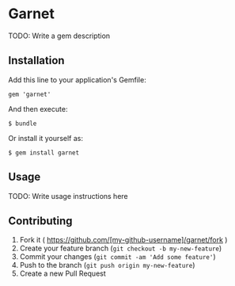 # Garnet

TODO: Write a gem description

## Installation

Add this line to your application's Gemfile:

    gem 'garnet'

And then execute:

    $ bundle

Or install it yourself as:

    $ gem install garnet

## Usage

TODO: Write usage instructions here

## Contributing

1. Fork it ( https://github.com/[my-github-username]/garnet/fork )
2. Create your feature branch (`git checkout -b my-new-feature`)
3. Commit your changes (`git commit -am 'Add some feature'`)
4. Push to the branch (`git push origin my-new-feature`)
5. Create a new Pull Request
